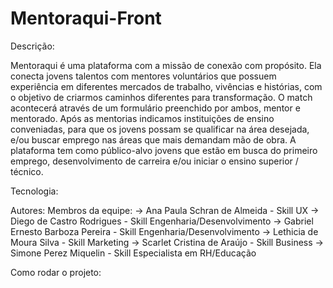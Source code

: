 # Mentoraqui-Front

Descrição:

Mentoraqui é uma plataforma com a  missão de conexão com propósito. Ela conecta  jovens talentos com mentores voluntários que possuem experiência em diferentes mercados de trabalho, vivências e histórias, com o objetivo de criarmos caminhos diferentes para transformação. O match acontecerá através de um formulário preenchido por ambos, mentor e mentorado. Após as mentorias indicamos instituições de ensino conveniadas, para que os jovens possam se qualificar na área desejada, e/ou buscar emprego nas áreas que mais demandam mão de obra. A plataforma tem como público-alvo jovens que estão em busca do primeiro emprego, desenvolvimento de carreira e/ou iniciar o ensino superior / técnico.

Tecnologia: 

Autores:
Membros da equipe: 
-> Ana Paula Schran de Almeida - Skill UX 
-> Diego de Castro Rodrigues - Skill Engenharia/Desenvolvimento 
-> Gabriel Ernesto Barboza Pereira - Skill Engenharia/Desenvolvimento 
-> Lethicia de Moura Silva - Skill Marketing 
-> Scarlet Cristina de Araújo - Skill Business 
-> Simone Perez Miquelin - Skill Especialista em RH/Educação

Como rodar o projeto:
